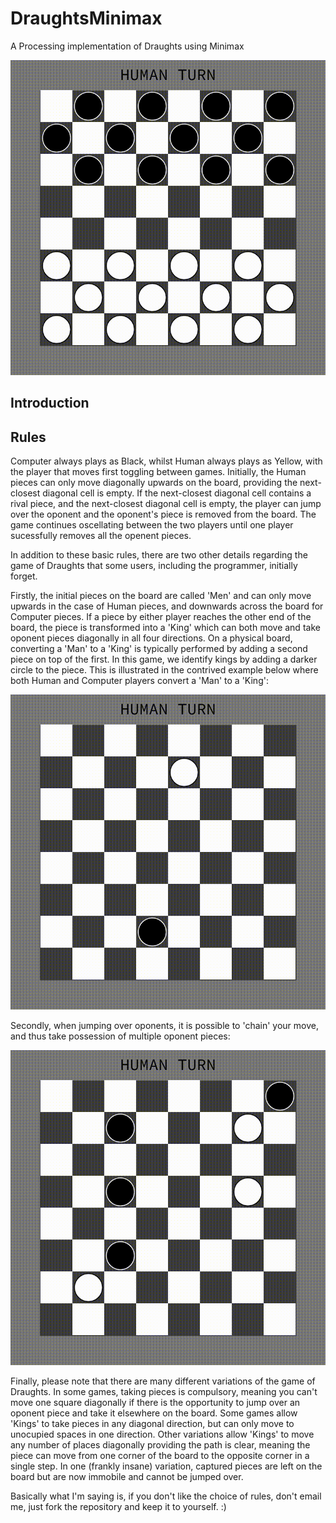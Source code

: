 # DraughtsMinimax
A Processing implementation of Draughts using Minimax

![Screenshot](https://github.com/James-P-D/DraughtsMinimax/blob/master/Screenshot.gif)

## Introduction



## Rules

Computer always plays as Black, whilst Human always plays as Yellow, with the player that moves first toggling between games. Initially, the Human pieces can only move diagonally upwards on the board, providing the next-closest diagonal cell is empty. If the next-closest diagonal cell contains a rival piece, and the next-closest diagonal cell is empty, the player can jump over the oponent and the oponent's piece is removed from the board. The game continues oscellating between the two players until one player sucessfully removes all the openent pieces.

In addition to these basic rules, there are two other details regarding the game of Draughts that some users, including the programmer, initially forget.

Firstly, the initial pieces on the board are called 'Men' and can only move upwards in the case of Human pieces, and downwards across the board for Computer pieces. If a piece by either player reaches the other end of the board, the piece is transformed into a 'King' which can both move and take oponent pieces diagonally in all four directions. On a physical board, converting a 'Man' to a 'King' is typically performed by adding a second piece on top of the first. In this game, we identify kings by adding a darker circle to the piece. This is illustrated in the contrived example below where both Human and Computer players convert a 'Man' to a 'King':

![Screenshot](https://github.com/James-P-D/DraughtsMinimax/blob/master/Kings.gif)

Secondly, when jumping over oponents, it is possible to 'chain' your move, and thus take possession of multiple oponent pieces:

![Screenshot](https://github.com/James-P-D/DraughtsMinimax/blob/master/Chaining.gif)

Finally, please note that there are many different variations of the game of Draughts. In some games, taking pieces is compulsory, meaning you can't move one square diagonally if there is the opportunity to jump over an oponent piece and take it elsewhere on the board. Some games allow 'Kings' to take pieces in any diagonal direction, but can only move to unocupied spaces in one direction. Other variations allow 'Kings' to move any number of places diagonally providing the path is clear, meaning the piece can move from one corner of the board to the opposite corner in a single step. In one (frankly insane) variation, captured pieces are left on the board but are now immobile and cannot be jumped over.

Basically what I'm saying is, if you don't like the choice of rules, don't email me, just fork the repository and keep it to yourself. :)